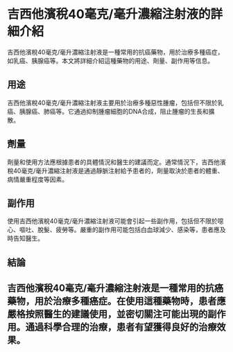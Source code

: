 # 吉西他濱稅40毫克/毫升濃縮注射液的詳細介紹
吉西他濱稅40毫克/毫升濃縮注射液是一種常用的抗癌藥物，用於治療多種癌症，如乳癌、胰腺癌等。本文將詳細介紹這種藥物的用途、劑量、副作用等信息。
## 用途
吉西他濱稅40毫克/毫升濃縮注射液主要用於治療多種惡性腫瘤，包括但不限於乳癌、胰腺癌、肺癌等。它通過抑制腫瘤細胞的DNA合成，阻止腫瘤的生長和擴散。
## 劑量
劑量和使用方法應根據患者的具體情況和醫生的建議而定。通常情況下，吉西他濱稅40毫克/毫升濃縮注射液是通過靜脈注射給予患者的，劑量取決於患者的體重、病情嚴重程度等因素。
## 副作用
使用吉西他濱稅40毫克/毫升濃縮注射液可能會引起一些副作用，包括但不限於噁心、嘔吐、脫髮、疲勞等。嚴重的副作用可能包括白血球減少、感染等，患者應及時告知醫生。
## 結論
吉西他濱稅40毫克/毫升濃縮注射液是一種常用的抗癌藥物，用於治療多種癌症。在使用這種藥物時，患者應嚴格按照醫生的建議使用，並密切關注可能出現的副作用。通過科學合理的治療，患者有望獲得良好的治療效果。
---